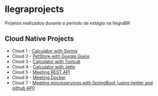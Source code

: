 # Ilegraprojects
Projetos realizados durante o período de estágio na IlegraBR

## Cloud Native Projects

* Cloud 1 - [Calculator with Spring](https://github.com/costacarol/ilegraprojects/tree/master/cloud-native-projects/CloudTema1/)
* Cloud 2 - [PetStore with Google Guice](https://github.com/costacarol/ilegraprojects/tree/master/cloud-native-projects/CloudTema2)
* Cloud 3 - [Calculator with Tomcat](https://github.com/costacarol/ilegraprojects/tree/master/cloud-native-projects/CloudTema3)
* Cloud 4 - [Calculator with Jetty](https://github.com/costacarol/ilegraprojects/tree/master/cloud-native-projects/CloudTema4)
* Cloud 5 - [Meeting REST API](https://github.com/costacarol/ilegraprojects/tree/master/cloud-native-projects/TemaCloud5)
* Cloud 6 - [Meeting Docker](https://github.com/costacarol/ilegraprojects/tree/master/cloud-native-projects/CloudTema6)
* Cloud 7 - [Meeting mircroservices with SpringBoot (using twitter and github API)](https://github.com/costacarol/ilegraprojects/tree/master/cloud-native-projects/CloudTema7)
